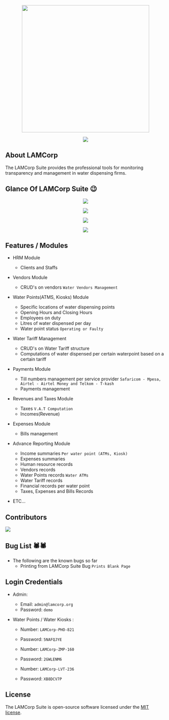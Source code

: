 
<p align="center"><img src="https://github.com/MartMbithi/LAMCorp/blob/master/LAMCorp.png" width="400"></p>
<p align="center"><img src="https://travis-ci.org/MartMbithi/LAMCorp.svg?branch=master 
"></p>


## About LAMCorp

The LAMCorp Suite provides the professional tools for monitoring transparency and management in water dispensing firms.

## Glance Of LAMCorp Suite 😉

<p align="center"><img src="https://github.com/MartMbithi/LAMCorp/blob/master/1.png"></p>
<p align="center"><img src="https://github.com/MartMbithi/LAMCorp/blob/master/4.png"></p>
<p align="center"><img src="https://github.com/MartMbithi/LAMCorp/blob/master/2.png"></p>
<p align="center"><img src="https://github.com/MartMbithi/LAMCorp/blob/master/3.png"></p>


## Features / Modules
* HRM Module
    * Clients and Staffs
* Vendors Module
    * CRUD's on vendors `Water Vendors Management`
* Water Points(ATMS, Kiosks) Module
    * Specific locations of water dispensing points
    * Opening Hours and Closing Hours
    * Employees on duty
    * Litres of water dispensed per day
    * Water point status `Operating or Faulty`
* Water Tariff Management
    * CRUD's on Water Tariff structure
    * Computations of water dispensed per certain waterpoint based on a certain tariff
* Payments Module
    * Till numbers management per service provider `Safaricom - Mpesa, Airtel - Airtel Money and Telkom - T-kash`
    * Payments management    
* Revenues and Taxes Module
    * Taxes `V.A.T Computation` 
    * Incomes(Revenue)
* Expenses Module
    * Bills management 
* Advance Reporting Module
    * Income summaries `Per water point (ATMs, Kiosk)`
    * Expenses summaries
    * Human resource records 
    * Vendors records
    * Water Points records `Water ATMs`
    * Water Tariff records
    * Financial records per water point
    * Taxes, Expenses and Bills Records
    
 * ETC...
     
## Contributors
<a href="https://github.com/MartMbithi/LAMCorp/graphs/contributors">
  <img src="https://contributors-img.web.app/image?repo=MartMbithi/LAMCorp" />
</a>

 ## Bug List 🕷️🕷️

 * The following are the known bugs so far 
    * Printing from LAMCorp Suite Bug `Prints Blank Page`


 ## Login Credentials
 * Admin:
    * Email: `admin@lamcorp.org`
    * Password: `demo`
    
 * Water Points / Water Kiosks :
    * Number: `LAMCorp-PHO-821`
    * Password: `5NAFQJYE`
    
    * Number: `LAMCorp-ZMP-160`
    * Password: `2GWLENM6`
    
    * Number: `LAMCorp-LVT-236`
    * Password: `XB8DCV7P`
   
    
 ## License

The LAMCorp Suite is open-source software licensed under the [MIT license](https://opensource.org/licenses/MIT).
    
  
   

